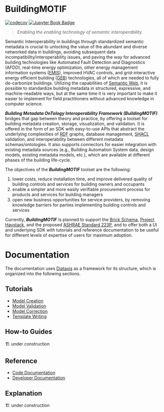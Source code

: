# BuildingMOTIF

[![codecov](https://codecov.io/gh/NREL/BuildingMOTIF/branch/main/graph/badge.svg?token=HAFSYH45NX)](https://codecov.io/gh/NREL/BuildingMOTIF) 
[![Jupyter Book Badge](https://jupyterbook.org/badge.svg)](https://nrel.github.io/BuildingMOTIF/)

> *Enabling the enabling technology of semantic interoperability.*

Semantic Interoperability in buildings through standardized semantic metadata is crucial to unlocking the value of the abundant and diverse networked data in buildings, avoiding subsequent data incompatibility/interoperability issues, and paving the way for advanced building technologies like Automated Fault Detection and Diagnostics (AFDD), real-time energy optimization, other energy management information systems ([EMIS](https://www.energy.gov/eere/femp/what-are-energy-management-information-systems)), improved HVAC controls, and grid-interactive energy efficient building ([GEB](https://www.energy.gov/eere/buildings/grid-interactive-efficient-buildings)) technologies, all of which are needed to fully de-carbonize buildings. Utilizing the capabilities of [Semantic Web](https://www.w3.org/standards/semanticweb/), it is possible to standardize building metadata in structured, expressive, and machine-readable ways, but at the same time it is very important to make it easier to implement for field practitioners without advanced knowledge in computer science. 

***Building Metadata OnTology Interoperability Framework (BuildingMOTIF)*** bridges that gap between theory and practice, by offering a toolset for building metadata creation, storage, visualization, and validation. It is offered in the form of an SDK with easy-to-use APIs that abstract the underlying complexities of [RDF](https://www.w3.org/RDF/) graphs, database management, [SHACL](https://www.w3.org/TR/shacl/) validation, and interoperability between different metadata schemas/ontologies. It also supports connectors for easier integration with existing metadata sources (e.g., Building Automation System data, design models, existing metadata models, etc.), which are available at different phases of the building life-cycle.

The objectives of the ***BuildingMOTIF*** toolset are the following:
1. lower costs, reduce installation time, and improve delivered quality of building controls and services for building owners and occupants
2. enable a simpler and more easily verifiable procurement process for products and services for building managers
3. open new business opportunities for service providers, by removing knowledge barriers for parties implementing building controls and services

Currently, ***BuildingMOTIF*** is planned to support the [Brick Schema](https://brickschema.org/), [Project Haystack](https://project-haystack.org/), and the proposed [ASHRAE Standard 223P](https://www.ashrae.org/about/news/2018/ashrae-s-bacnet-committee-project-haystack-and-brick-schema-collaborating-to-provide-unified-data-semantic-modeling-solution), and to offer both a UI and underlying SDK with tutorials and reference documentation to be useful for different levels of expertise of users for maximum adoption.

# Documentation

The documentation uses [Diataxis](https://diataxis.fr/) as a framework for its structure, which is organized into the following sections.

## Tutorials

- [Model Creation](https://nrel.github.io/BuildingMOTIF/tutorials/model_creation.html)
- [Model Validation](https://nrel.github.io/BuildingMOTIF/tutorials/model_validation.html)
- [Model Correction](https://nrel.github.io/BuildingMOTIF/tutorials/model_correction.html)
- [Template Writing](https://nrel.github.io/BuildingMOTIF/tutorials/template_writing.html)

## How-to Guides

🏗️ under construction

## Reference

- [Code Documentation](https://nrel.github.io/BuildingMOTIF/reference/apidoc/index.html)
- [Developer Documentation](https://nrel.github.io/BuildingMOTIF/reference/developer_documentation.html)

## Explanation

🏗️ under construction